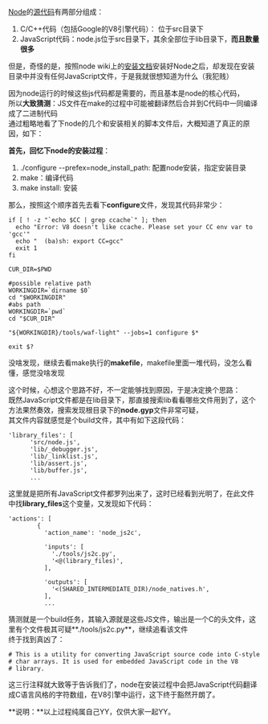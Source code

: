 [Node](http://nodejs.org)的[源代码](https://github.com/joyent/node)有两部分组成：  
1.  C/C++代码（包括Google的V8引擎代码）： 位于src目录下  
2.  JavaScript代码：node.js位于src目录下，其余全部位于lib目录下，**而且数量很多**  

但是，奇怪的是，按照node wiki上的[安装文档](https://github.com/joyent/node/wiki/Installation)安装好Node之后，却发现在安装目录中并没有任何JavaScript文件，于是我就很想知道为什么（我犯贱）  

因为node运行的时候这些js代码都是需要的，而且基本是node的核心代码，  
所以**大致猜测**：JS文件在make的过程中可能被翻译然后合并到C代码中一同编译成了二进制代码  
通过粗略地看了下node的几个和安装相关的脚本文件后，大概知道了真正的原因，如下：  

**首先，回忆下node的安装过程**：  
1.  ./configure --prefex=node_install_path: 配置node安装，指定安装目录  
2.  make：编译代码  
3.  make install: 安装  

那么，按照这个顺序首先去看下**configure**文件，发现其代码非常少：
<pre><code>if [ ! -z "`echo $CC | grep ccache`" ]; then
  echo "Error: V8 doesn't like ccache. Please set your CC env var to 'gcc'"
  echo "  (ba)sh: export CC=gcc"
  exit 1
fi

CUR_DIR=$PWD

#possible relative path
WORKINGDIR=`dirname $0`
cd "$WORKINGDIR"
#abs path
WORKINGDIR=`pwd`
cd "$CUR_DIR"

"${WORKINGDIR}/tools/waf-light" --jobs=1 configure $*

exit $?</code></pre>

没啥发现，继续去看make执行的**makefile**，makefile里面一堆代码，没怎么看懂，感觉没啥发现  

这个时候，心想这个思路不好，不一定能够找到原因，于是决定换个思路：  
既然JavaScript文件都是在lib目录下，那直接搜索lib看看哪些文件用到了，这个方法果然奏效，搜索发现根目录下的**node.gyp**文件非常可疑，  
其文件内容就感觉是个build文件，其中有如下这段代码：
<pre><code>'library_files': [
      'src/node.js',
      'lib/_debugger.js',
      'lib/_linklist.js',
      'lib/assert.js',
      'lib/buffer.js',
      ...</code></pre>

这里就是把所有JavaScript文件都罗列出来了，这时已经看到光明了，在此文件中找**library_files**这个变量，又发现如下代码：
<pre><code>'actions': [
        {
          'action_name': 'node_js2c',

          'inputs': [
            './tools/js2c.py',
            '&lt;@(library_files)',
          ],

          'outputs': [
            '&lt;(SHARED_INTERMEDIATE_DIR)/node_natives.h',
          ],
          ...</code></pre>

猜测就是一个build任务，其输入源就是这些JS文件，输出是一个C的头文件，这里有个文件极其可疑**./tools/js2c.py**，继续追看该文件  
终于找到真凶了：
<pre><code># This is a utility for converting JavaScript source code into C-style
# char arrays. It is used for embedded JavaScript code in the V8
# library.</code></pre>

这三行注释就大致等于告诉我们了，node在安装过程中会把JavaScript代码翻译成C语言风格的字符数组，在V8引擎中运行，这下终于豁然开朗了。

**说明：**以上过程纯属自己YY，仅供大家一起YY。
